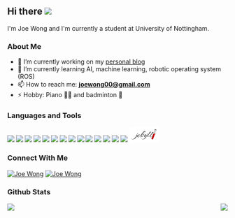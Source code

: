 ## Hi there <img src="https://media.giphy.com/media/hvRJCLFzcasrR4ia7z/giphy.gif" width="25px">

I'm Joe Wong and I'm currently a student at University of Nottingham.

<!--
**joewong00/joewong00** is a ✨ _special_ ✨ repository because its `README.md` (this file) appears on your GitHub profile.

Here are some ideas to get you started:

-->

### About Me

- 🔭 I’m currently working on my [personal blog](https://joewong00.github.io/iwonder/)
- 🌱 I’m currently learning AI, machine learning, robotic operating system (ROS)
- 📫 How to reach me: **joewong00@gmail.com**
- ⚡ Hobby: Piano 🎵🎹 and badminton 🏸


### Languages and Tools

<code><img height="30" src="https://github.com/yurijserrano/Github-Profile-Readme-Logos/blob/f994c418a134b58c4aec11152f6a4a33fa89da26/programming%20languages/bash.svg"></code>
<code><img height="30" src="https://github.com/yurijserrano/Github-Profile-Readme-Logos/blob/f994c418a134b58c4aec11152f6a4a33fa89da26/programming%20languages/c.svg"></code>
<code><img height="30" src="https://github.com/yurijserrano/Github-Profile-Readme-Logos/blob/f994c418a134b58c4aec11152f6a4a33fa89da26/programming%20languages/dart.svg"></code>
<code><img height="30" src="https://github.com/yurijserrano/Github-Profile-Readme-Logos/blob/f994c418a134b58c4aec11152f6a4a33fa89da26/programming%20languages/haskell.svg"></code>
<code><img height="35" src="https://github.com/yurijserrano/Github-Profile-Readme-Logos/blob/f994c418a134b58c4aec11152f6a4a33fa89da26/programming%20languages/java.svg"></code>
<code><img height="30" src="https://github.com/yurijserrano/Github-Profile-Readme-Logos/blob/f994c418a134b58c4aec11152f6a4a33fa89da26/programming%20languages/javascript.svg"></code>
<code><img height="35" src="https://github.com/yurijserrano/Github-Profile-Readme-Logos/blob/f994c418a134b58c4aec11152f6a4a33fa89da26/programming%20languages/php.png"></code>
<code><img height="32" src="https://github.com/yurijserrano/Github-Profile-Readme-Logos/blob/f994c418a134b58c4aec11152f6a4a33fa89da26/programming%20languages/python.svg"></code>
<code><img height="30" src="https://github.com/yurijserrano/Github-Profile-Readme-Logos/blob/f994c418a134b58c4aec11152f6a4a33fa89da26/text%20editors/vscode.svg"></code>
<code><img height="35" src="https://github.com/yurijserrano/Github-Profile-Readme-Logos/blob/f994c418a134b58c4aec11152f6a4a33fa89da26/others/css.svg"></code>
<code><img height="35" src="https://github.com/yurijserrano/Github-Profile-Readme-Logos/blob/f994c418a134b58c4aec11152f6a4a33fa89da26/others/html.svg"></code>
<code><img height="35" src="https://github.com/yurijserrano/Github-Profile-Readme-Logos/blob/f994c418a134b58c4aec11152f6a4a33fa89da26/others/git.svg"></code>
<code><img height="35" src="https://github.com/yurijserrano/Github-Profile-Readme-Logos/blob/f994c418a134b58c4aec11152f6a4a33fa89da26/databases/mysql.svg"></code>
<code><img height="35" src="https://github.com/yurijserrano/Github-Profile-Readme-Logos/blob/f994c418a134b58c4aec11152f6a4a33fa89da26/cloud/firebase.svg"></code>
<code><img height="35" src="https://github.com/jekyll/brand/blob/6121edd8cc27f233ea706d28d88c67ca546e40dd/jekyll-logo-light-transparent.png"></code>



### Connect With Me
<a href="https://www.linkedin.com/in/joe-wong-476b7b205" target="blank"><img align="center"
      src="https://raw.githubusercontent.com/rahuldkjain/github-profile-readme-generator/master/src/images/icons/Social/linked-in-alt.svg"
      alt="Joe Wong" height="25" width="30" /></a>
<a href="https://instagram.com/joewonggg__" target="blank"><img align="center"
    src="https://raw.githubusercontent.com/rahuldkjain/github-profile-readme-generator/master/src/images/icons/Social/instagram.svg"
    alt="Joe Wong" height="25" width="30" /></a>
    

### Github Stats

<img align="right" src="https://github-readme-stats.vercel.app/api/top-langs/?username=joewong00&hide=Jupyter Notebook" />
<img align="left" src="https://github-readme-stats.vercel.app/api?username=joewong00&count_private=true" />

